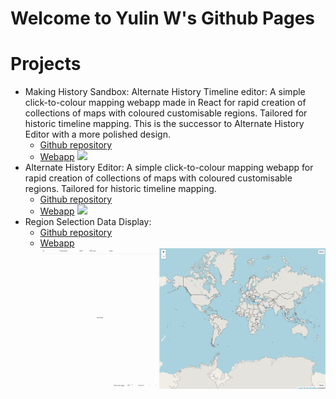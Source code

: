 # Welcome to Yulin W's Github Pages

# Projects
- Making History Sandbox: Alternate History Timeline editor: A simple click-to-colour mapping webapp made in React for rapid creation of collections of maps with coloured customisable regions. Tailored for historic timeline mapping. This is the successor to Alternate History Editor with a more polished design.
  - [Github repository](https://github.com/Yulin-W/making-history-sandbox)
  - [Webapp](https://yulin-w.github.io/making-history-sandbox/)
  ![](https://raw.githubusercontent.com/Yulin-W/making-history-sandbox/main/non_app_essential/showcase/timeline-showcase.gif)
- Alternate History Editor: A simple click-to-colour mapping webapp for rapid creation of collections of maps with coloured customisable regions. Tailored for historic timeline mapping.
  - [Github repository](https://github.com/Yulin-W/alternate-history-editor)
  - [Webapp](https://yulin-w.github.io/alternate-history-editor/main.html)
  ![](https://raw.githubusercontent.com/Yulin-W/alternate-history-editor/master/Sample-gifs/alternate_hist_sample.gif)
- Region Selection Data Display: 
  - [Github repository](https://github.com/Yulin-W/region-selection-data-display)
  - [Webapp](https://yulin-w.github.io/region-selection-data-display/)
  ![](https://raw.githubusercontent.com/Yulin-W/region-selection-data-display/master/example.gif)
